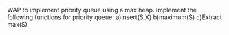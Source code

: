 WAP to implement priority queue using a max heap. Implement the following functions for priority queue:
  a)insert(S,X)
  b)maximum(S)
  c)Extract max(S)
